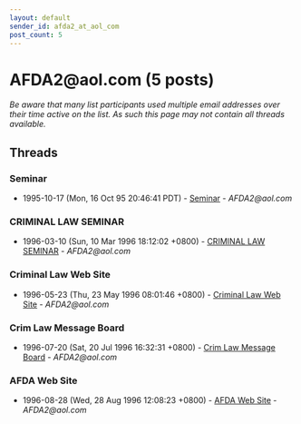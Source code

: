 ```yaml
---
layout: default
sender_id: afda2_at_aol_com
post_count: 5
---
```


# AFDA2<span>@</span>aol.com (5 posts)

_Be aware that many list participants used multiple email addresses over their time active on the list. As such this page may not contain all threads available._

## Threads

### Seminar
+ 1995-10-17 (Mon, 16 Oct 95 20:46:41 PDT) - [Seminar](/archive/1995/10/fd58041712c701141bfd483e1bc26ee4cf0d96ea5426a7989fe305bd86a3d709) - _AFDA2@aol.com_

### CRIMINAL LAW SEMINAR
+ 1996-03-10 (Sun, 10 Mar 1996 18:12:02 +0800) - [CRIMINAL LAW SEMINAR](/archive/1996/03/d9807d5421d1eace8654ae56e5cdd20d46f7283189a7c37b1cdbd92f05697741) - _AFDA2@aol.com_

### Criminal Law Web Site
+ 1996-05-23 (Thu, 23 May 1996 08:01:46 +0800) - [Criminal Law Web Site](/archive/1996/05/85eccc6ac6700f76ee3837e19188056e7e8ccee00a15e23b64c8ee900ec18dec) - _AFDA2@aol.com_

### Crim Law Message Board
+ 1996-07-20 (Sat, 20 Jul 1996 16:32:31 +0800) - [Crim Law Message Board](/archive/1996/07/221bb5456456a9b7ea15a1f2ee34069890e0a6eff914acc68a8d762b1b353891) - _AFDA2@aol.com_

### AFDA Web Site
+ 1996-08-28 (Wed, 28 Aug 1996 12:08:23 +0800) - [AFDA Web Site](/archive/1996/08/70cfad629c838bb262a39fe8bb35101ee30ab929d33539447b19de392314e5ea) - _AFDA2@aol.com_

